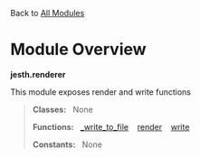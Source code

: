 Back to [All Modules](https://github.com/pyrustic/jesth/blob/master/docs/modules/README.md#readme)

# Module Overview

**jesth.renderer**
 
This module exposes render and write functions

> **Classes:** &nbsp; None
>
> **Functions:** &nbsp; [\_write\_to\_file](https://github.com/pyrustic/jesth/blob/master/docs/modules/content/jesth.renderer/content/functions.md#_write_to_file) &nbsp;&nbsp; [render](https://github.com/pyrustic/jesth/blob/master/docs/modules/content/jesth.renderer/content/functions.md#render) &nbsp;&nbsp; [write](https://github.com/pyrustic/jesth/blob/master/docs/modules/content/jesth.renderer/content/functions.md#write)
>
> **Constants:** &nbsp; None

